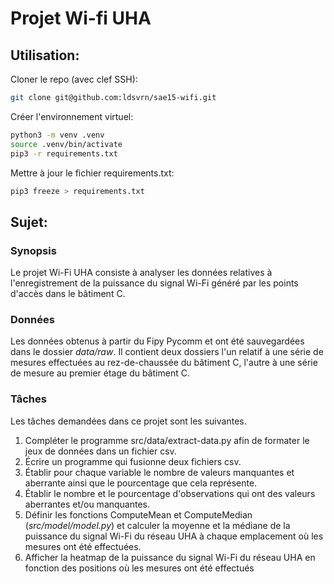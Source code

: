 # Projet Wi-fi UHA

## Utilisation:

Cloner le repo (avec clef SSH):
```bash
git clone git@github.com:ldsvrn/sae15-wifi.git
```

Créer l'environnement virtuel:
```bash
python3 -m venv .venv
source .venv/bin/activate
pip3 -r requirements.txt
```

Mettre à jour le fichier requirements.txt:
```bash
pip3 freeze > requirements.txt
```

## Sujet:

### Synopsis
Le projet Wi-Fi UHA consiste à analyser les données relatives à l'enregistrement de la puissance du signal Wi-Fi généré par les points d'accès dans le bâtiment C. 

### Données
Les données obtenus à partir du Fipy Pycomm et ont été sauvegardées dans le dossier *data/raw*. Il contient deux dossiers l'un relatif à une série de mesures effectuées au rez-de-chaussée du bâtiment C, l'autre à une série de mesure au premier étage du bâtiment C. 

### Tâches
Les tâches demandées dans ce projet sont les suivantes.

1. Compléter le programme src/data/extract-data.py afin de formater le jeux de données dans un fichier csv.
2. Écrire un programme qui fusionne deux fichiers csv.
3. Établir pour chaque variable le nombre de valeurs manquantes et aberrante ainsi que le pourcentage que cela représente.
4. Établir le nombre et le pourcentage d'observations qui ont des valeurs aberrantes et/ou manquantes.
5. Définir les fonctions ComputeMean et ComputeMedian (*src/model/model.py*) et calculer la moyenne et la médiane de la puissance du signal Wi-Fi du réseau UHA à chaque emplacement où les mesures ont été effectuées.
6. Afficher la heatmap de la puissance du signal Wi-Fi du réseau UHA en fonction des positions où les mesures ont été effectués



